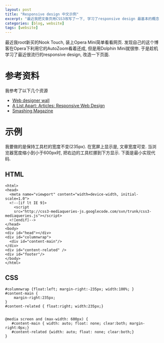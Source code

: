 ```yaml
---
layout: post
title: "Responsive design 中文示例"
excerpt: "最近我把文章页用CSS3改写了一下, 学习了responsive design 最基本的概念."
categories: [blog, website]
tags: [website]
---
```



最近我root新买的Nook Touch, 装上Opera Mini简单看看网页.
发现自己的这个博客在Opera下利用它的AutoZoom看着还成, 但是用Dolphin Mini就很惨.
于是趁机学习了最近很流行的responsive design, 改造一下页面.

参考资料
===================
我参考了以下几个资源
 
 * [Web designer
 wall](http://webdesignerwall.com/tutorials/responsive-design-in-3-steps)
 * [A List Apart: Articles: Responsive Web
 Design](http://www.alistapart.com/articles/responsive-web-design/)
 * [Smashing
 Magazine](http://coding.smashingmagazine.com/2011/01/12/guidelines-for-responsive-web-design/)


示例
=========
我要做的是保持工具栏的宽度不变(235px). 在宽屏上显示是, 文章宽度可变.
当浏览器宽度缩小到小于600px时, 把右边的工具栏挪到下方显示. 下面是最小实现代码.

HTML
--------

    <html>
    <head>
      <meta name="viewport" content="width=device-width, initial-scale=1.0">
      <!--[if lt IE 9]>
        <script
        src="http://css3-mediaqueries-js.googlecode.com/svn/trunk/css3-mediaqueries.js"></script>
      <![endif]-->
    </head>
    <body>
    <div id="head"></div>
    <div id="columnwrap">
      <div id="content-main"/>
    </div>
    <div id="content-related" />
    <div id="footer"/>
    </body>
    </html>

CSS
-------
    #columnwrap {float:left; margin-right:-235px; width:100%; }
    #content-main { 
        margin-right:235px;
    }
    #content-related { float:right; width:235px;}


    @media screen and (max-width: 600px) {
       #content-main { width: auto; float: none; clear:both; margin-right:0px;}
       #content-related {width: auto; float: none; clear:both;}
    } 



